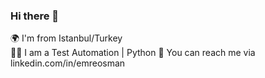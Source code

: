 ### Hi there 👋

🌍 I'm from Istanbul/Turkey  
👨‍💻 I am a Test Automation | Python 
📩 You can reach me via linkedin.com/in/emreosman  

